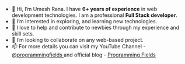 - 👋 Hi, I’m Umesh Rana. I have **6+ years of experience** in web development technologies. I am a professional **Full Stack developer**.
- 👀 I’m interested in exploring, and learning new technologies.
- 🌱 I love to help and contribute to newbies through my experience and skill sets.
- 💞️ I’m looking to collaborate on any web-based project.
- 📫 For more details you can visit my YouTube Channel - <a href="https://youtube.com/@programmingfields">@programmingfields </a> and official blog - <a href="https://programmingfields.com">Programming Fields</a>
